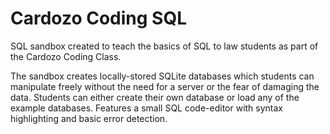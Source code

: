 # Cardozo Coding SQL

SQL sandbox created to teach the basics of SQL to law students as part of the Cardozo Coding Class.

The sandbox creates locally-stored SQLite databases which students can manipulate freely without the need for a server or the fear of damaging the data. Students can either create their own database or load any of the example databases. Features a small SQL code-editor with syntax highlighting and basic error detection.
